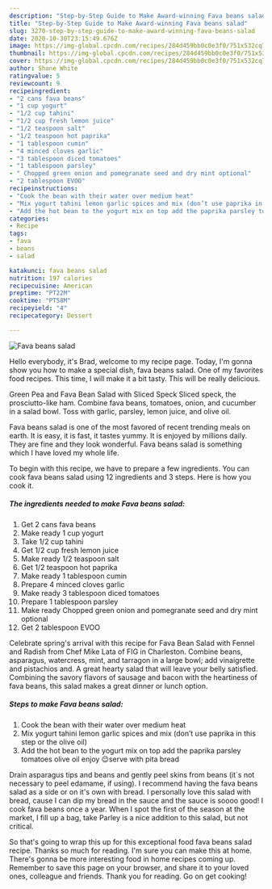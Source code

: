 ```yaml
---
description: "Step-by-Step Guide to Make Award-winning Fava beans salad"
title: "Step-by-Step Guide to Make Award-winning Fava beans salad"
slug: 3270-step-by-step-guide-to-make-award-winning-fava-beans-salad
date: 2020-10-30T23:15:49.676Z
image: https://img-global.cpcdn.com/recipes/284d459bb0c0e3f0/751x532cq70/fava-beans-salad-recipe-main-photo.jpg
thumbnail: https://img-global.cpcdn.com/recipes/284d459bb0c0e3f0/751x532cq70/fava-beans-salad-recipe-main-photo.jpg
cover: https://img-global.cpcdn.com/recipes/284d459bb0c0e3f0/751x532cq70/fava-beans-salad-recipe-main-photo.jpg
author: Shane White
ratingvalue: 5
reviewcount: 9
recipeingredient:
- "2 cans fava beans"
- "1 cup yogurt"
- "1/2 cup tahini"
- "1/2 cup fresh lemon juice"
- "1/2 teaspoon salt"
- "1/2 teaspoon hot paprika"
- "1 tablespoon cumin"
- "4 minced cloves garlic"
- "3 tablespoon diced tomatoes"
- "1 tablespoon parsley"
- " Chopped green onion and pomegranate seed and dry mint optional"
- "2 tablespoon EVOO"
recipeinstructions:
- "Cook the bean with their water over medium heat"
- "Mix yogurt tahini lemon garlic spices and mix (don’t use paprika in this step or the olive oil)"
- "Add the hot bean to the yogurt mix on top add the paprika parsley tomatoes olive oil enjoy 😉serve with pita bread"
categories:
- Recipe
tags:
- fava
- beans
- salad

katakunci: fava beans salad 
nutrition: 197 calories
recipecuisine: American
preptime: "PT22M"
cooktime: "PT58M"
recipeyield: "4"
recipecategory: Dessert

---
```



![Fava beans salad](https://img-global.cpcdn.com/recipes/284d459bb0c0e3f0/751x532cq70/fava-beans-salad-recipe-main-photo.jpg)

Hello everybody, it's Brad, welcome to my recipe page. Today, I'm gonna show you how to make a special dish, fava beans salad. One of my favorites food recipes. This time, I will make it a bit tasty. This will be really delicious.

Green Pea and Fava Bean Salad with Sliced Speck Sliced speck, the prosciutto-like ham. Combine fava beans, tomatoes, onion, and cucumber in a salad bowl. Toss with garlic, parsley, lemon juice, and olive oil.

Fava beans salad is one of the most favored of recent trending meals on earth. It is easy, it is fast, it tastes yummy. It is enjoyed by millions daily. They are fine and they look wonderful. Fava beans salad is something which I have loved my whole life.


To begin with this recipe, we have to prepare a few ingredients. You can cook fava beans salad using 12 ingredients and 3 steps. Here is how you cook it.

<!--inarticleads1-->

##### The ingredients needed to make Fava beans salad:

1. Get 2 cans fava beans
1. Make ready 1 cup yogurt
1. Take 1/2 cup tahini
1. Get 1/2 cup fresh lemon juice
1. Make ready 1/2 teaspoon salt
1. Get 1/2 teaspoon hot paprika
1. Make ready 1 tablespoon cumin
1. Prepare 4 minced cloves garlic
1. Make ready 3 tablespoon diced tomatoes
1. Prepare 1 tablespoon parsley
1. Make ready  Chopped green onion and pomegranate seed and dry mint optional
1. Get 2 tablespoon EVOO


Celebrate spring&#39;s arrival with this recipe for Fava Bean Salad with Fennel and Radish from Chef Mike Lata of FIG in Charleston. Combine beans, asparagus, watercress, mint, and tarragon in a large bowl; add vinaigrette and pistachios and. A great hearty salad that will leave your belly satisfied. Combining the savory flavors of sausage and bacon with the heartiness of fava beans, this salad makes a great dinner or lunch option. 

<!--inarticleads2-->

##### Steps to make Fava beans salad:

1. Cook the bean with their water over medium heat
1. Mix yogurt tahini lemon garlic spices and mix (don’t use paprika in this step or the olive oil)
1. Add the hot bean to the yogurt mix on top add the paprika parsley tomatoes olive oil enjoy 😉serve with pita bread


Drain asparagus tips and beans and gently peel skins from beans (it`s not necessary to peel edamame, if using). I recommend having the fava beans salad as a side or on it&#39;s own with bread. I personally love this salad with bread, cause I can dip my bread in the sauce and the sauce is soooo good! I cook fava beans once a year. When I spot the first of the season at the market, I fill up a bag, take Parley is a nice addition to this salad, but not critical. 

So that's going to wrap this up for this exceptional food fava beans salad recipe. Thanks so much for reading. I'm sure you can make this at home. There's gonna be more interesting food in home recipes coming up. Remember to save this page on your browser, and share it to your loved ones, colleague and friends. Thank you for reading. Go on get cooking!
